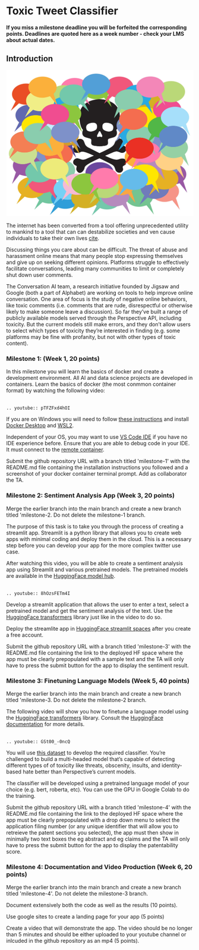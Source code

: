 # Toxic Tweet Classifier

**If you miss a milestone deadline you will be forfeited the corresponding points. Deadlines are quoted here as a week number - check your LMS about actual dates.**

## Introduction

![toxic-comment](images/toxic-comment.jpg)

The internet has been converted from a tool offering unprecedented utility to mankind to a tool that can can destabilize societies and ven cause individuals to take their own lives [cite](https://www.nytimes.com/2018/08/08/technology/personaltech/internet-trolls-comments.html). 

Discussing things you care about can be difficult. The threat of abuse and harassment online means that many people stop expressing themselves and give up on seeking different opinions. Platforms struggle to effectively facilitate conversations, leading many communities to limit or completely shut down user comments.

The Conversation AI team, a research initiative founded by Jigsaw and Google (both a part of Alphabet) are working on tools to help improve online conversation. One area of focus is the study of negative online behaviors, like toxic comments (i.e. comments that are rude, disrespectful or otherwise likely to make someone leave a discussion). So far they’ve built a range of publicly available models served through the Perspective API, including toxicity. But the current models still make errors, and they don’t allow users to select which types of toxicity they’re interested in finding (e.g. some platforms may be fine with profanity, but not with other types of toxic content).



### Milestone 1: (Week 1, 20 points)

In this milestone you will learn the basics of docker and create a development environment. All AI and data science projects are developed in containers. Learn the basics of docker (the most conmmon container format) by watching the following video:

```{eval-rst}

.. youtube:: pTFZFxd4hOI

```

If you are on Windows you will need to follow [these instructions](https://docs.docker.com/desktop/windows/wsl/) and install [Docker Desktop](https://www.docker.com/products/docker-desktop) and [WSL2](https://docs.microsoft.com/en-us/windows/wsl/install-win10). 

Independent of your OS, you may want to use [VS Code IDE](https://code.visualstudio.com/) if you have no IDE experience before. Ensure that you are able to debug code in your IDE. It must connect to the [remote container](https://code.visualstudio.com/docs/remote/remote-overview). 

Submit the github repository URL with a branch titled 'milestone-1' with the README.md file containing the installation instructions you followed and a screenshot of your docker container terminal prompt. Add as collaborator the TA.


### Milestone 2: Sentiment Analysis App (Week 3, 20 points)

Merge the earlier branch into the main branch and create a new branch titled 'milestone-2. Do not delete the milestone-1 branch.

The purpose of this task is to take you through the process of creating a streamlit app. Streamlit is a python library that allows you to create web apps with minimal coding and deploy them in the cloud.  This is a necessary step before you can develop your app for the more complex twitter use case.

After watching this video, you will be able to create a sentiment analysis app using Streamlit and various pretrained models. The pretrained models are available in the [HuggingFace model hub](https://huggingface.co/models).

```{eval-rst}

.. youtube:: 8hOzsFETm4I

```

Develop a streamlit application that allows the user to enter a text, select a pretrained model and get the sentiment analysis of the text. Use the [HuggingFace transformers](https://huggingface.co/transformers/) library just like in the video to do so. 

Deploy the streamlite app in [HuggingFace streamlit spaces](https://huggingface.co/docs/hub/spaces-sdks-streamlit) after you create a free account. 

Submit the github repository URL with a branch titled 'milestone-3' with the README.md file containing the link to the deployed HF space where the app must be clearly prepopulated with a sample text and the TA will only have to press the submit button for the app to display the sentiment result.


### Milestone 3: Finetuning Language Models (Week 5, 40 points)

Merge the earlier branch into the main branch and create a new branch titled 'milestone-3. Do not delete the milestone-2 branch.

The following video will show you how to finetune a language model using the [HuggingFace transformers](https://huggingface.co/transformers/) library. Consult the [HuggingFace documentation](https://huggingface.co/docs/transformers/v4.27.1/en/training#finetune-a-pretrained-model) for more details.

```{eval-rst}

.. youtube:: GSt00_-0ncQ

```
You will use [this dataset](https://www.kaggle.com/c/jigsaw-toxic-comment-classification-challenge) to develop the required classifier.  You’re challenged to build a multi-headed model that’s capable of detecting different types of of toxicity like threats, obscenity, insults, and identity-based hate better than Perspective’s current models. 

The classifier will be developed using a pretrained language model of your choice (e.g. bert, roberta, etc). You can use the GPU in Google Colab to do the training. 

Submit the github repository URL with a branch titled 'milestone-4' with the README.md file containing the link to the deployed HF space where the app must be clearly prepopulated with a drop down menu to select  the application filing number (or any unique identifier that will allow you to retreieve the patent sections you selected), the app must then show in minimally two text boxes the eg abstract and eg claims and the TA will only have to press the submit button for the app to display the patentability score.

### Milestone 4: Documentation and Video Production (Week 6, 20 points)

Merge the earlier branch into the main branch and create a new branch titled 'milestone-4'. Do not delete the milestone-3 branch.

Document extensively both the code as well as the results (10 points). 

Use google sites to create a landing page for your app (5 points)

Create a video that will demonstrate the app. The video should be no longer than 5 minutes and should be either uploaded to your youtube channel or inlcuded in the github repository as an mp4 (5 points).


